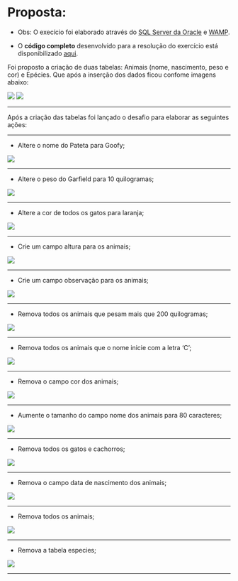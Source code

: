 <h1>Proposta:</h1>

* Obs: O execício foi elaborado através do [SQL Server da Oracle](https://dev.mysql.com/doc/) e [WAMP](https://sourceforge.net/projects/wampserver/).

* O <b>código completo</b> desenvolvido para a resolução do exercício está disponibilizado [aqui](https://github.com/thaisconto/Curso-ADS/blob/main/Bando_Dados/Lista_Delete.Alter.Update.Drop/sql_animais.sql).

Foi proposto a criação de duas tabelas: Animais (nome, nascimento, peso e cor) e Epécies. Que após a inserção dos dados ficou confome imagens abaixo: 


<img src = tabela_dados.png>
<img src = tabela_dados_2.png>

------------------------------------------------

Após a criação das tabelas foi lançado o desafio para elaborar as seguintes ações:

------------------------------------------------

- Altere o nome do Pateta para Goofy;
<img src = print1.png>

------------------------------------------------

- Altere o peso do Garfield para 10 quilogramas;
<img src = print2.png>

------------------------------------------------

- Altere a cor de todos os gatos para laranja;
<img src = print3.png>

------------------------------------------------

- Crie um campo altura para os animais;
<img src = print4.png>

------------------------------------------------

- Crie um campo observação para os animais;
<img src = print5.png>

------------------------------------------------

- Remova todos os animais que pesam mais que 200 quilogramas;
<img src = print6.png>

------------------------------------------------

- Remova todos os animais que o nome inicie com a letra ‘C’;
<img src = print7.png>

------------------------------------------------

- Remova o campo cor dos animais;
<img src = print8.png>

------------------------------------------------

- Aumente o tamanho do campo nome dos animais para 80 caracteres;
<img src = print9.png>

------------------------------------------------

- Remova todos os gatos e cachorros;
<img src = print10.png>

------------------------------------------------

- Remova o campo data de nascimento dos animais;
<img src = print11.png>

------------------------------------------------

- Remova todos os animais;
<img src = print12.png>

------------------------------------------------

- Remova a tabela especies;
<img src = print13.png>

------------------------------------------------
